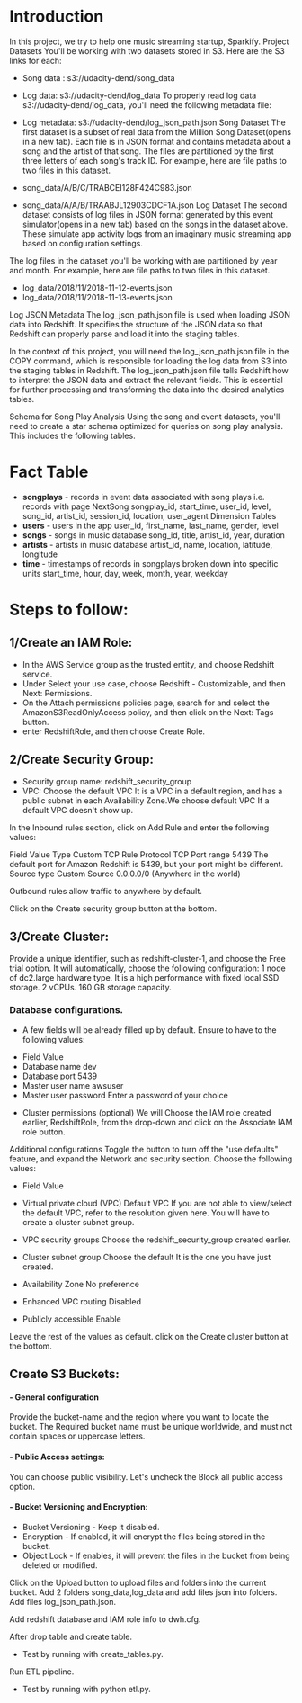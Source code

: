 # Introduction
In this project, we try to help one music streaming startup, Sparkify.
Project Datasets
You'll be working with two datasets stored in S3. Here are the S3 links for each:

+ Song data : s3://udacity-dend/song_data
+ Log data: s3://udacity-dend/log_data
To properly read log data s3://udacity-dend/log_data, you'll need the following metadata file:

+ Log metadata: s3://udacity-dend/log_json_path.json
Song Dataset
The first dataset is a subset of real data from the Million Song Dataset(opens in a new tab). Each file is in JSON format and contains metadata about a song and the artist of that song. The files are partitioned by the first three letters of each song's track ID. For example, here are file paths to two files in this dataset.

+ song_data/A/B/C/TRABCEI128F424C983.json
+ song_data/A/A/B/TRAABJL12903CDCF1A.json
Log Dataset
The second dataset consists of log files in JSON format generated by this event simulator(opens in a new tab) based on the songs in the dataset above. These simulate app activity logs from an imaginary music streaming app based on configuration settings.

The log files in the dataset you'll be working with are partitioned by year and month. For example, here are file paths to two files in this dataset.

+ log_data/2018/11/2018-11-12-events.json
+ log_data/2018/11/2018-11-13-events.json

Log JSON Metadata
The log_json_path.json file is used when loading JSON data into Redshift. It specifies the structure of the JSON data so that Redshift can properly parse and load it into the staging tables.

In the context of this project, you will need the log_json_path.json file in the COPY command, which is responsible for loading the log data from S3 into the staging tables in Redshift. The log_json_path.json file tells Redshift how to interpret the JSON data and extract the relevant fields. This is essential for further processing and transforming the data into the desired analytics tables.

Schema for Song Play Analysis
Using the song and event datasets, you'll need to create a star schema optimized for queries on song play analysis. This includes the following tables.

# Fact Table
+ **songplays**  - records in event data associated with song plays i.e. records with page NextSong
songplay_id, start_time, user_id, level, song_id, artist_id, session_id, location, user_agent
Dimension Tables
+ **users** - users in the app
user_id, first_name, last_name, gender, level
+ **songs** - songs in music database
song_id, title, artist_id, year, duration
+ **artists** - artists in music database
artist_id, name, location, latitude, longitude
+ **time** - timestamps of records in songplays broken down into specific units
start_time, hour, day, week, month, year, weekday

# Steps to follow:

## 1/Create an IAM Role:
+ In the AWS Service group as the trusted entity, and choose Redshift service.
+ Under Select your use case, choose Redshift - Customizable, and then Next: Permissions.
+ On the Attach permissions policies page, search for and select the AmazonS3ReadOnlyAccess policy, and then click on the Next: Tags button.
+ enter RedshiftRole, and then choose Create Role.

## 2/Create Security Group:

- Security group name: redshift_security_group
- VPC: Choose the default VPC It is a VPC in a default region, and has a public subnet in each Availability Zone.We choose default VPC If a default VPC doesn't show up. 

In the Inbound rules section, click on Add Rule and enter the following values:

Field	                Value
Type	                Custom TCP Rule
Protocol	            TCP
Port range	            5439 The default port for Amazon Redshift is 5439, but your port might be different.
Source type	            Custom
Source	                0.0.0.0/0 (Anywhere in the world)

Outbound rules allow traffic to anywhere by default.

Click on the Create security group button at the bottom.

## 3/Create Cluster:

Provide a unique identifier, such as redshift-cluster-1, and choose the Free trial option. It will automatically, choose the following configuration:
1 node of dc2.large hardware type. It is a high performance with fixed local SSD storage.
2 vCPUs.
160 GB storage capacity.

### Database configurations.
- A few fields will be already filled up by default. Ensure to have to the following values:
+ Field	                Value
+ Database name	        dev
+ Database port	        5439
+ Master user name	    awsuser
+ Master user password	Enter a password of your choice

- Cluster permissions (optional)
We will Choose the IAM role created earlier, RedshiftRole, from the drop-down and click on the Associate IAM role button.

Additional configurations
Toggle the button to turn off the "use defaults" feature, and expand the Network and security section. Choose the following values:
+ Field	                            Value
+ Virtual private cloud (VPC)	    Default VPC
                                    If you are not able to view/select the default VPC,
                                    refer to the resolution given here.
                                    You will have to create a cluster subnet group.
+ VPC security groups	                Choose the redshift_security_group created earlier.

+ Cluster subnet group	            Choose the default
                                    It is the one you have just created.
+ Availability Zone	                No preference
+ Enhanced VPC routing	            Disabled
+ Publicly accessible	            Enable

Leave the rest of the values as default.
click on the Create cluster button at the bottom.

## Create S3 Buckets:
#### - General configuration
Provide the bucket-name and the region where you want to locate the bucket. The Required bucket name must be unique worldwide, and must not contain spaces or uppercase letters.

#### - Public Access settings:
You can choose public visibility. Let's uncheck the Block all public access option.

#### - Bucket Versioning and Encryption:
+ Bucket Versioning - Keep it disabled.
+ Encryption - If enabled, it will encrypt the files being stored in the bucket.
+ Object Lock - If enables, it will prevent the files in the bucket from being deleted or modified.

Click on the Upload button to upload files and folders into the current bucket.
Add 2 folders song_data,log_data and add files json into folders.
Add files log_json_path.json.

Add redshift database and IAM role info to dwh.cfg.

After drop table and create table.

+ Test by running with create_tables.py.

Run ETL pipeline.

+ Test by running with python etl.py.
